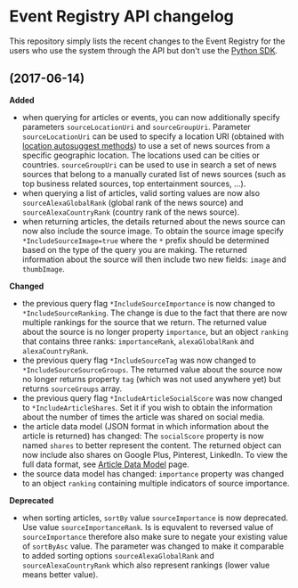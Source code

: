 # Event Registry API changelog

This repository simply lists the recent changes to the Event Registry for the users who use the system through the API but don't use the [Python SDK](https://github.com/EventRegistry/event-registry-python).

## (2017-06-14)

**Added**
- when querying for articles or events, you can now additionally specify parameters `sourceLocationUri` and `sourceGroupUri`. Parameter `sourceLocationUri` can be used to specify a location URI (obtained with [location autosuggest methods](http://eventregistry.org/documentation#suggLocations)) to use a set of news sources from a specific geographic location. The locations used can be cities or countries. `sourceGroupUri` can be used to use in search a set of news sources that belong to a manually curated list of news sources (such as top business related sources, top entertainment sources, ...).
- when querying a list of articles, valid sorting values are now also `sourceAlexaGlobalRank` (global rank of the news source) and `sourceAlexaCountryRank` (country rank of the news source).
- when returning articles, the details returned about the news source can now also include the source image. To obtain the source image specify `*IncludeSourceImage=true` where the `*` prefix should be determined based on the type of the query you are making. The returned information about the source will then include two new fields: `image` and `thumbImage`.

**Changed**
- the previous query flag `*IncludeSourceImportance` is now changed to `*IncludeSourceRanking`. The change is due to the fact that there are now multiple rankings for the source that we return. The returned value about the source is no longer property `importance`, but an object `ranking` that contains three ranks: `importanceRank`, `alexaGlobalRank` and `alexaCountryRank`.
- the previous query flag `*IncludeSourceTag` was now changed to `*IncludeSourceSourceGroups`. The returned value about the source now no longer returns property `tag` (which was not used anywhere yet) but returns `sourceGroups` array.
- the previous query flag `*IncludeArticleSocialScore` was now changed to `*IncludeArticleShares`. Set it if you wish to obtain the information about the number of times the article was shared on social media.
- the article data model (JSON format in which information about the article is returned) has changed: The `socialScore` property is now named `shares` to better represent the content. The returned object can now include also shares on Google Plus, Pinterest, LinkedIn. To view the full data format, see [Article Data Model](https://github.com/EventRegistry/event-registry-python/wiki/Data-models#article-data-model) page.
- the source data model has changed: `importance` property was changed to an object `ranking` containing multiple indicators of source importance.

**Deprecated**
- when sorting articles, `sortBy` value `sourceImportance` is now deprecated. Use value `sourceImportanceRank`. Is is equvalent to reversed value of `sourceImportance` therefore also make sure to negate your existing value of `sortByAsc` value. The parameter was changed to make it comparable to added sorting options `sourceAlexaGlobalRank` and `sourceAlexaCountryRank` which also represent rankings (lower value means better value).


